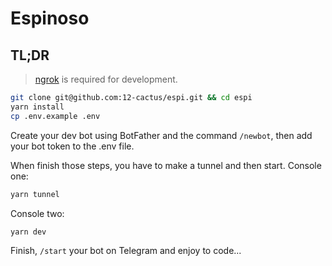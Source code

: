 # Espinoso

## TL;DR

> [ngrok](https://ngrok.com/) is required for development.

```sh
git clone git@github.com:12-cactus/espi.git && cd espi
yarn install
cp .env.example .env
```

Create your dev bot using BotFather and the command `/newbot`, then add your bot token to the .env file.

When finish those steps, you have to make a tunnel and then start.
Console one:

```sh
yarn tunnel
```

Console two:

```sh
yarn dev
```

Finish, `/start` your bot on Telegram and enjoy to code...
